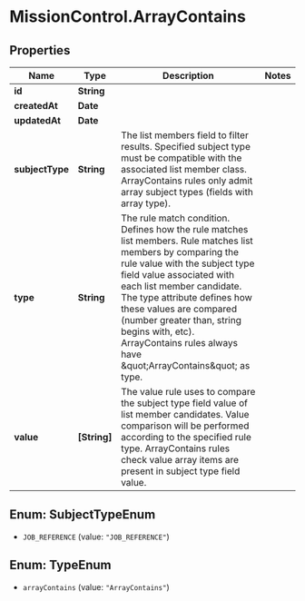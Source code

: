 # MissionControl.ArrayContains

## Properties
Name | Type | Description | Notes
------------ | ------------- | ------------- | -------------
**id** | **String** |  | 
**createdAt** | **Date** |  | 
**updatedAt** | **Date** |  | 
**subjectType** | **String** | The list members field to filter results. Specified subject type must be compatible with the associated list member class. ArrayContains rules only admit array subject types (fields with array type). | 
**type** | **String** | The rule match condition. Defines how the rule matches list members. Rule matches list members by comparing the rule value with the subject type field value associated with each list member candidate. The type attribute defines how these values are compared (number greater than, string begins with, etc). ArrayContains rules always have \&quot;ArrayContains\&quot; as type. | 
**value** | **[String]** | The value rule uses to compare the subject type field value of list member candidates. Value comparison will be performed according to the specified rule type. ArrayContains rules check value array items are present in subject type field value. | 

<a name="SubjectTypeEnum"></a>
## Enum: SubjectTypeEnum

* `JOB_REFERENCE` (value: `"JOB_REFERENCE"`)


<a name="TypeEnum"></a>
## Enum: TypeEnum

* `arrayContains` (value: `"ArrayContains"`)

